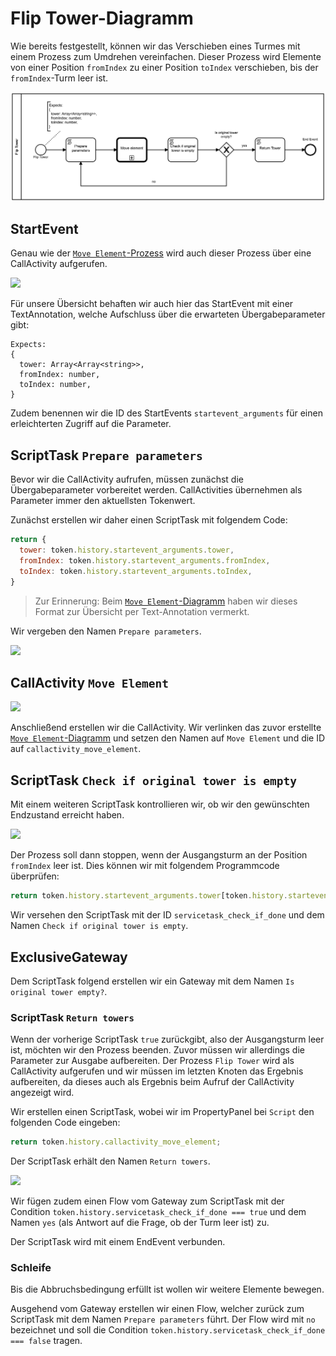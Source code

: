 # **Flip Tower**-Diagramm

Wie bereits festgestellt, können wir das Verschieben eines Turmes mit
einem Prozess zum Umdrehen vereinfachen. Dieser Prozess wird Elemente
von einer Position `fromIndex` zu einer Position `toIndex`
verschieben, bis der `fromIndex`-Turm leer ist.

<img src="./images/flip_tower.png" />

## StartEvent

Genau wie der [`Move Element`-Prozess](./move_element.md) wird auch
dieser Prozess über eine CallActivity aufgerufen.

<image src="./images/flip_tower__start.png" width="50%" />

Für unsere Übersicht behaften wir auch hier das StartEvent mit einer
TextAnnotation, welche Aufschluss über die erwarteten
Übergabeparameter gibt:

```
Expects:
{
  tower: Array<Array<string>>,
  fromIndex: number,
  toIndex: number,
}
```

Zudem benennen wir die ID des StartEvents `startevent_arguments`
für einen erleichterten Zugriff auf die Parameter.

## ScriptTask `Prepare parameters`

Bevor wir die CallActivity aufrufen, müssen zunächst die
Übergabeparameter vorbereitet werden. CallActivities übernehmen als
Parameter immer den aktuellsten Tokenwert.

Zunächst erstellen wir daher einen ScriptTask mit folgendem Code:

```js
return {
  tower: token.history.startevent_arguments.tower,
  fromIndex: token.history.startevent_arguments.fromIndex,
  toIndex: token.history.startevent_arguments.toIndex,
}
```

> Zur Erinnerung: Beim [`Move Element`-Diagramm](./move_element.md) haben wir dieses Format zur
> Übersicht per Text-Annotation vermerkt.

Wir vergeben den Namen `Prepare parameters`.

<image src="./images/flip_tower__prepare_params.png" width="50%" />

## CallActivity `Move Element`

<image src="./images/flip_tower__call_move_element.png" width="50%" />

Anschließend erstellen wir die CallActivity. Wir verlinken das zuvor
erstellte [`Move Element`-Diagramm](./move_element.md) und setzen den
Namen auf `Move Element` und die ID auf `callactivity_move_element`.

## ScriptTask `Check if original tower is empty`

Mit einem weiteren ScriptTask kontrollieren wir, ob wir den
gewünschten Endzustand erreicht haben.

<image src="./images/flip_tower__check_if_done.png" width="50%" />

Der Prozess soll dann stoppen, wenn der Ausgangsturm an der Position
`fromIndex` leer ist. Dies können wir mit folgendem Programmcode
überprüfen:

```js
return token.history.startevent_arguments.tower[token.history.startevent_arguments.fromIndex].length === 0;
```

Wir versehen den ScriptTask mit der ID `servicetask_check_if_done` und
dem Namen `Check if original tower is empty`.

## ExclusiveGateway

Dem ScriptTask folgend erstellen wir ein Gateway mit dem Namen `Is
original tower empty?`.

### ScriptTask `Return towers`

Wenn der vorherige ScriptTask `true` zurückgibt, also der Ausgangsturm
leer ist, möchten wir den Prozess beenden. Zuvor müssen wir allerdings
die Parameter zur Ausgabe aufbereiten. Der Prozess `Flip Tower` wird
als CallActivity aufgerufen und wir müssen im letzten Knoten das
Ergebnis aufbereiten, da dieses auch als Ergebnis beim Aufruf der
CallActivity angezeigt wird.

Wir erstellen einen ScriptTask, wobei wir im PropertyPanel bei
`Script` den folgenden Code eingeben:

```js
return token.history.callactivity_move_element;
```

Der ScriptTask erhält den Namen `Return towers`.

<image src="./images/flip_tower__flow.png" width="50%" />

Wir fügen zudem einen Flow vom Gateway zum ScriptTask mit der Condition
`token.history.servicetask_check_if_done === true` und dem Namen `yes`
(als Antwort auf die Frage, ob der Turm leer ist) zu.

Der ScriptTask wird mit einem EndEvent verbunden.

### Schleife

Bis die Abbruchsbedingung erfüllt ist wollen wir weitere Elemente
bewegen.

Ausgehend vom Gateway erstellen wir einen Flow, welcher zurück zum
ScriptTask mit dem Namen `Prepare parameters` führt.  Der Flow wird mit
`no` bezeichnet und soll die Condition
`token.history.servicetask_check_if_done === false` tragen.
